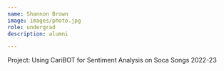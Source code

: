 ```yaml
---
name: Shannon Brown
image: images/photo.jpg
role: undergrad
description: alumni

---
```


Project: Using CariBOT for Sentiment Analysis on Soca Songs
2022-23
